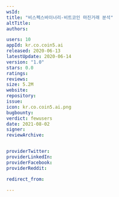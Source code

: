 ```yaml
---
wsId: 
title: "비스펙스바이너리-비트코인 마진거래 분석"
altTitle: 
authors:

users: 10
appId: kr.co.coin5.ai
released: 2020-06-13
latestUpdate: 2020-06-14
version: "1.0"
stars: 0.0
ratings: 
reviews: 
size: 5.2M
website: 
repository: 
issue: 
icon: kr.co.coin5.ai.png
bugbounty: 
verdict: fewusers
date: 2021-08-02
signer: 
reviewArchive:


providerTwitter: 
providerLinkedIn: 
providerFacebook: 
providerReddit: 

redirect_from:

---
```



